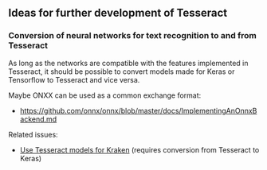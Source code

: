 ## Ideas for further development of Tesseract

### Conversion of neural networks for text recognition to and from Tesseract

As long as the networks are compatible with the features implemented in Tesseract, it should be possible to convert models made for Keras or Tensorflow to Tesseract and vice versa.

Maybe ONXX can be used as a common exchange format:

- https://github.com/onnx/onnx/blob/master/docs/ImplementingAnOnnxBackend.md

Related issues:

- [Use Tesseract models for Kraken](https://github.com/mittagessen/kraken/issues/152) (requires conversion from Tesseract to Keras)